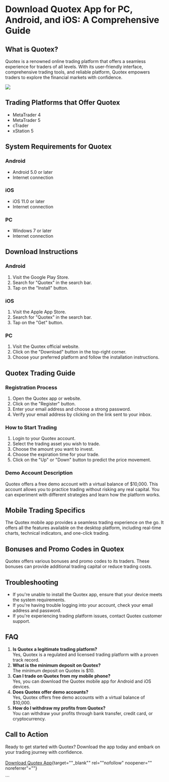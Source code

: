 # Download Quotex App for PC, Android, and iOS: A Comprehensive Guide

## What is Quotex?

Quotex is a renowned online trading platform that offers a seamless
experience for traders of all levels. With its user-friendly interface,
comprehensive trading tools, and reliable platform, Quotex empowers
traders to explore the financial markets with confidence.

[![](https://static.quotex.io/files/10_en/300_250.jpg)](https://traff.sbs/brokerqxlid)

## Trading Platforms that Offer Quotex

-   MetaTrader 4
-   MetaTrader 5
-   cTrader
-   xStation 5

## System Requirements for Quotex

### Android

-   Android 5.0 or later
-   Internet connection

### iOS

-   iOS 11.0 or later
-   Internet connection

### PC

-   Windows 7 or later
-   Internet connection

## Download Instructions

### Android

1.  Visit the Google Play Store.
2.  Search for "Quotex" in the search bar.
3.  Tap on the "Install" button.

### iOS

1.  Visit the Apple App Store.
2.  Search for "Quotex" in the search bar.
3.  Tap on the "Get" button.

### PC

1.  Visit the Quotex official website.
2.  Click on the "Download" button in the top-right corner.
3.  Choose your preferred platform and follow the installation
    instructions.

## Quotex Trading Guide

### Registration Process

1.  Open the Quotex app or website.
2.  Click on the "Register" button.
3.  Enter your email address and choose a strong password.
4.  Verify your email address by clicking on the link sent to your
    inbox.

### How to Start Trading

1.  Login to your Quotex account.
2.  Select the trading asset you wish to trade.
3.  Choose the amount you want to invest.
4.  Choose the expiration time for your trade.
5.  Click on the "Up" or "Down" button to predict the price
    movement.

### Demo Account Description

Quotex offers a free demo account with a virtual balance of \$10,000.
This account allows you to practice trading without risking any real
capital. You can experiment with different strategies and learn how the
platform works.

## Mobile Trading Specifics

The Quotex mobile app provides a seamless trading experience on the go.
It offers all the features available on the desktop platform, including
real-time charts, technical indicators, and one-click trading.

## Bonuses and Promo Codes in Quotex

Quotex offers various bonuses and promo codes to its traders. These
bonuses can provide additional trading capital or reduce trading costs.

## Troubleshooting

-   If you\'re unable to install the Quotex app, ensure that your device
    meets the system requirements.
-   If you\'re having trouble logging into your account, check your
    email address and password.
-   If you\'re experiencing trading platform issues, contact Quotex
    customer support.

## FAQ

1.  **Is Quotex a legitimate trading platform?**\
    Yes, Quotex is a regulated and licensed trading platform with a
    proven track record.
2.  **What is the minimum deposit on Quotex?**\
    The minimum deposit on Quotex is \$10.
3.  **Can I trade on Quotex from my mobile phone?**\
    Yes, you can download the Quotex mobile app for Android and iOS
    devices.
4.  **Does Quotex offer demo accounts?**\
    Yes, Quotex offers free demo accounts with a virtual balance of
    \$10,000.
5.  **How do I withdraw my profits from Quotex?**\
    You can withdraw your profits through bank transfer, credit card, or
    cryptocurrency.

## Call to Action

Ready to get started with Quotex? Download the app today and embark on
your trading journey with confidence.\
\
[Download Quotex
App](\%22https://traff.sbs/quotexonelink\%22){target=""_blank""
rel=""nofollow" noopener="" noreferrer"=""}

\`\`\`

